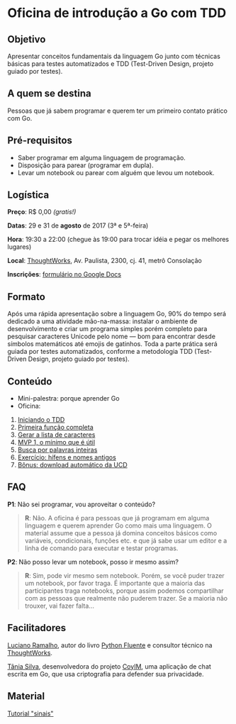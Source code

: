 # Oficina de introdução a Go com TDD

## Objetivo

Apresentar conceitos fundamentais da linguagem Go junto com técnicas básicas para testes automatizados e TDD (Test-Driven Design, projeto guiado por testes).

## A quem se destina

Pessoas que já sabem programar e querem ter um primeiro contato prático com Go.

## Pré-requisitos

* Saber programar em alguma linguagem de programação.
* Disposição para parear (programar em dupla).
* Levar um notebook ou parear com alguém que levou um notebook.

## Logística

__Preço__: R$ 0,00 _(gratis!)_

__Datas__: 29 e 31 de **agosto** de 2017 (3ª e 5ª-feira)

__Hora__: 19:30 a 22:00 (chegue às 19:00 para trocar idéia e pegar os melhores lugares)

__Local__: [ThoughtWorks](https://www.thoughtworks.com/contact-us), Av. Paulista, 2300, cj. 41, metrô Consolação

__Inscrições__: [formulário no Google Docs](https://goo.gl/forms/zhSFiqqFRANRzvO42)

## Formato

Após uma rápida apresentação sobre a linguagem Go, 90% do tempo será dedicado a uma atividade mão-na-massa: instalar o ambiente de desenvolvimento e criar um programa simples porém completo para pesquisar caracteres Unicode pelo nome — bom para encontrar desde símbolos matemáticos até emojis de gatinhos. Toda a parte prática será guiada por testes automatizados, conforme a metodologia TDD (Test-Driven Design, projeto guiado por testes).

## Conteúdo

* Mini-palestra: porque aprender Go
* Oficina:
1. [Iniciando o TDD](passo-01)
2. [Primeira função completa](passo-02)
3. [Gerar a lista de caracteres](passo-03)
4. [MVP 1, o mínimo que é útil](passo-04)
5. [Busca por palavras inteiras](passo-05)
6. [Exercício: hífens e nomes antigos](passo-06)
7. [Bônus: download automático da UCD](passo-07)

## FAQ

__P1__: Não sei programar, vou aproveitar o conteúdo?

> __R__: Não. A oficina é para pessoas que já programam em alguma linguagem e querem aprender Go como mais uma linguagem. O material assume que a pessoa já domina conceitos básicos como variáveis, condicionais, funções etc. e que já sabe usar um editor e a linha de comando para executar e testar programas.

__P2__: Não posso levar um notebook, posso ir mesmo assim?

> __R__: Sim, pode vir mesmo sem notebook. Porém, se você puder trazer um notebook, por favor traga. É importante que a maioria das participantes traga notebooks, porque assim podemos compartilhar com as pessoas que realmente não puderem trazer. Se a maioria não trouxer, vai fazer falta...


## Facilitadores

[Luciano Ramalho](https://twitter.com/ramalhoorg), autor do livro [Python Fluente](https://novatec.com.br/livros/pythonfluente/) e consultor técnico na [ThoughtWorks](https://www.thoughtworks.com/).

[Tânia Silva](https://twitter.com/tdruiva), desenvolvedora do projeto [CoyIM](http://coy.im/), uma aplicação de chat escrita em Go, que usa criptografia para defender sua privacidade.

## Material

[Tutorial "sinais"](index)
